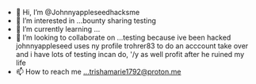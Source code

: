 - 👋 Hi, I’m @Johnnyappleseedhacksme
- 👀 I’m interested in ...bounty sharing testing 
- 🌱 I’m currently learning ...
- 💞️ I’m looking to collaborate on ...testing because ive been hacked  johnnyappleseed uses ny profile trohrer83 to  do an acccount take over and i have lots of testing incan do, '/y as well profit after he ruined my life  
- 📫 How to reach me ...trishamarie1792@proton.me

<!---
Johnnyappleseedhacksme/Johnnyappleseedhacksme is a ✨ special ✨ repository because its `README.md` (this file) appears on your GitHub profile.
You can click the Preview link to take a look at your changes.
--->
